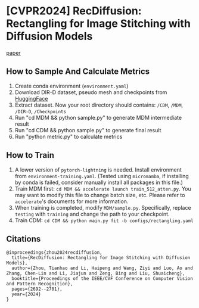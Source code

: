 # [CVPR2024] RecDiffusion: Rectangling for Image Stitching with Diffusion Models
[paper](https://openaccess.thecvf.com/content/CVPR2024/papers/Zhou_RecDiffusion_Rectangling_for_Image_Stitching_with_Diffusion_Models_CVPR_2024_paper.pdf)

## How to Sample And Calculate Metrics

1. Create conda environment (`environment.yaml`)
2. Download DIR-D dataset, pseudo mesh and checkpoints from [HuggingFace](https://huggingface.co/pure01fx/RecDiffusion)
3. Extract dataset. Now your root directory should contains: `/CDM`, `/MDM`, `/DIR-D`, `/Checkpoints`
4. Run "cd MDM && python sample.py" to generate MDM intermediate result
5. Run "cd CDM && python sample.py" to generate final result
6. Run "python metric.py" to calculate metrics

## How to Train

1. A lower version of `pytorch-lightning` is needed. Install environment from `environment-training.yaml`. (Tested using `micromamba`, if installing by conda is failed, consider manually install all packages in this file.)
2. Train MDM first: `cd MDM && accelerate launch train_512_atten.py`. You may want to modify this file to change batch size, etc. Please refer to `accelerate`'s documents for more information.
3. When training is completed, modify `MDM/sample.py`. Specifically, replace `testing` with `training` and change the path to your checkpoint.
4. Train CDM: `cd CDM && python main.py fit -b configs/rectangling.yaml`

## Citations
```
@inproceedings{zhou2024recdiffusion,
  title={RecDiffusion: Rectangling for Image Stitching with Diffusion Models},
  author={Zhou, Tianhao and Li, Haipeng and Wang, Ziyi and Luo, Ao and Zhang, Chen-Lin and Li, Jiajun and Zeng, Bing and Liu, Shuaicheng},
  booktitle={Proceedings of the IEEE/CVF Conference on Computer Vision and Pattern Recognition},
  pages={2692--2701},
  year={2024}
}
```
